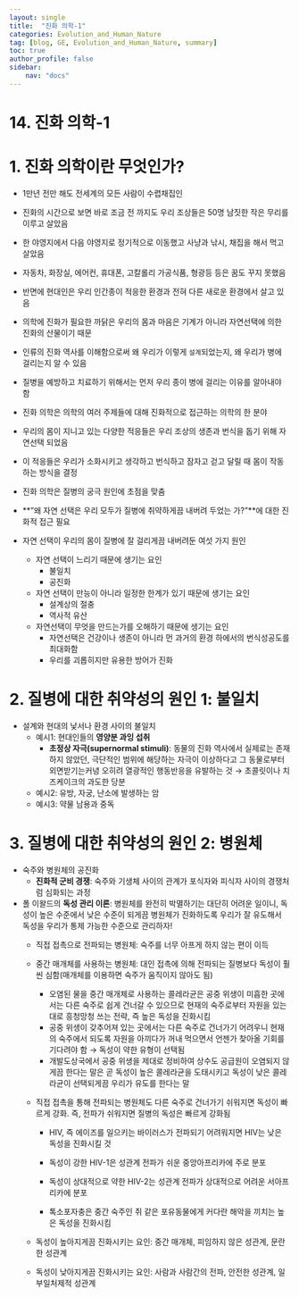 ```yaml
---
layout: single
title:  "진화 의학-1"
categories: Evolution_and_Human_Nature
tag: [blog, GE, Evolution_and_Human_Nature, summary]
toc: true
author_profile: false
sidebar:
    nav: "docs"
---
```


# 14. 진화 의학-1

# 1. 진화 의학이란 무엇인가?

- 1만년 전만 해도 전세계의 모든 사람이 수렵채집인
- 진화의 시간으로 보면 바로 조금 전 까지도 우리 조상들은 50명 남짓한 작은 무리를 이루고 살았음
- 한 야영지에서 다음 야영지로 정기적으로 이동했고 사냥과 낚시, 채집을 해서 먹고 살았음
- 자동차, 화장실, 에어컨, 휴대폰, 고칼롤리 가공식품, 형광등 등은 꿈도 꾸지 못했음
- 반면에 현대인은 우리 인간종이 적응한 환경과 전혀 다른 새로운 환경에서 살고 있음

- 의학에 진화가 필요한 까닭은 우리의 몸과 마음은 기계가 아니라 자연선택에 의한 진화의 산물이기 때문
- 인류의 진화 역사를 이해함으로써 왜 우리가 이렇게 `설계`되었는지, 왜 우리가 병에 걸리는지 알 수 있음
- 질병을 예방하고 치료하기 위해서는 먼저 우리 종이 병에 걸리는 이유를 알아내야 함

- 진화 의학은 의학의 여러 주제들에 대해 진화적으로 접근하는 의학의 한 분야
- 우리의 몸이 지니고 있는 다양한 적응들은 우리 조상의 생존과 번식을 돕기 위해 자연선택 되었음
- 이 적응들은 우리가 소화시키고 생각하고 번식하고 잠자고 걷고 달릴 때 몸이 작동하는 방식을 결정

- 진화 의학은 질병의 궁극 원인에 초점을 맞춤
- **”왜 자연 선택은 우리 모두가 질병에 취약하게끔 내버려 두었는 가?”**에 대한 진화적 접근 필요

- 자연 선택이 우리의 몸이 질병에 잘 걸리게끔 내버려둔 여섯 가지 원인
    - 자연 선택이 느리기 때문에 생기는 요인
        - 불일치
        - 공진화
    - 자연 선택이 만능이 아니라 일정한 한계가 있기 때문에 생기는 요인
        - 설계상의 절충
        - 역사적 유산
    - 자연선택이 무엇을 만드는가를 오해하기 때문에 생기는 요인
        - 자연선택은 건강이나 생존이 아니라 먼 과거의 환경 하에서의 번식성공도를 최대화함
        - 우리를 괴롭히지만 유용한 방어가 진화

# 2. 질병에 대한 취약성의 원인 1: 불일치

- 설계와 현대의 낯서나 환경 사이의 불일치
    - 예시1: 현대인들의 **영양분 과잉 섭취**
        - **초정상 자극(supernormal stimuli)**: 동물의 진화 역사에서 실제로는 존재하지 않았던, 극단적인 범위에 해당하는 자극이 이상하다고 그 동물로부터 외면받기는커녕 오히려 열광적인 행동반응을 유발하는 것 → 초콜릿이나 치즈케이크의 과도한 당분
    - 예시2: 유방, 자궁, 난소에 발생하는 암
    - 예시3: 약물 남용과 중독

# 3. 질병에 대한 취약성의 원인 2: 병원체

- 숙주와 병원체의 공진화
    - **진화적 군비 경쟁**: 숙주와 기생체 사이의 관계가 포식자와 피식자 사이의 경쟁처럼 심화되는 과정
- 폴 이왈드의 **독성 관리 이론**: 병원체를 완전히 박멸하기는 대단히 어려운 일이니, 독성이 높은 수준에서 낮은 수준이 되게끔 병원체가 진화하도록 우리가 잘 유도해서 독성을 우리가 통제 가능한 수준으로 관리하자!
    - 직접 접촉으로 전파되는 병원체: 숙주를 너무 아프게 하지 않는 편이 이득
    - 중간 매개체를 사용하는 병원체: 대인 접촉에 의해 전파되는 질병보다 독성이 훨씬 심함(매개체를 이용하면 숙주가 움직이지 않아도 됨)
        - 오염된 물을 중간 매개체로 사용하는 콜레라균은 공중 위생이 미흡한 곳에서는 다른 숙주로 쉽게 건너갈 수 있으므로 현재의 숙주로부터 자원을 있는대로 흥청망청 쓰는 전략, 즉 높은 독성을 진화시킴
        - 공중 위생이 갖추어져 있는 곳에서는 다른 숙주로 건너가기 어려우니 현재의 숙주에서 되도록 자원을 아끼다가 꺼내 먹으면서 언젠가 찾아올 기회를 기다려야 함 → 독성이 약한 유형이 선택됨
        - 개발도상국에서 공중 위생을 제대로 정비하여 상수도 공급원이 오염되지 않게끔 한다는 말은 곧 독성이 높은 콜레라균을 도태시키고 독성이 낮은 콜레라균이 선택되게끔 우리가 유도를 한다는 말
    - 직접 접촉을 통해 전파되는 병원체도 다른 숙주로 건너가기 쉬워지면 독성이 빠르게 강화. 즉, 전파가 쉬워지면 질병의 독성은 빠르게 강화됨
        - HIV, 즉 에이즈를 일으키는 바이러스가 전파되기 어려워지면 HIV는 낮은 독성을 진화시킬 것
        - 독성이 강한 HIV-1은 성관계 전파가 쉬운 중앙아프리카에 주로 분포
        - 독성이 상대적으로 약한 HIV-2는 성관계 전파가 상대적으로 어려운 서아프리카에 분포
        
        - 톡소포자충은 중간 숙주인 쥐 같은 포유동물에게 커다란 해악을 끼치는 높은 독성을 진화시킴
        
    - 독성이 높아지게끔 진화시키는 요인: 중간 매개체, 피임하지 않은 성관계, 문란한 성관계
    - 독성이 낮아지게끔 진화시키는 요인: 사람과 사람간의 전파, 안전한 성관계, 일부일처제적 성관계